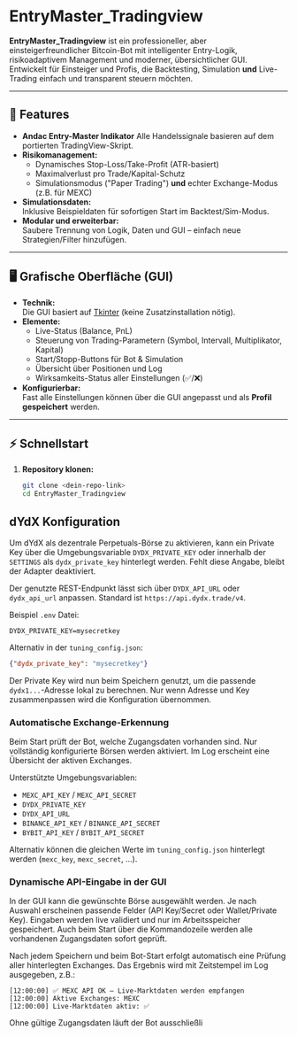 # EntryMaster_Tradingview

**EntryMaster_Tradingview** ist ein professioneller, aber einsteigerfreundlicher Bitcoin-Bot mit intelligenter Entry-Logik, risikoadaptivem Management und moderner, übersichtlicher GUI.  
Entwickelt für Einsteiger und Profis, die Backtesting, Simulation **und** Live-Trading einfach und transparent steuern möchten.

---

## 🚀 **Features**

- **Andac Entry-Master Indikator**
  Alle Handelssignale basieren auf dem portierten TradingView-Skript.
- **Risikomanagement:**  
  - Dynamisches Stop-Loss/Take-Profit (ATR-basiert)
  - Maximalverlust pro Trade/Kapital-Schutz
  - Simulationsmodus ("Paper Trading") **und** echter Exchange-Modus (z.B. für MEXC)
- **Simulationsdaten:**  
  Inklusive Beispieldaten für sofortigen Start im Backtest/Sim-Modus.
- **Modular und erweiterbar:**  
  Saubere Trennung von Logik, Daten und GUI – einfach neue Strategien/Filter hinzufügen.

---

## 🖥️ **Grafische Oberfläche (GUI)**

- **Technik:**  
  Die GUI basiert auf [Tkinter](https://docs.python.org/3/library/tkinter.html) (keine Zusatzinstallation nötig).
- **Elemente:**
  - Live-Status (Balance, PnL)
  - Steuerung von Trading-Parametern (Symbol, Intervall, Multiplikator, Kapital)
  - Start/Stopp-Buttons für Bot & Simulation
  - Übersicht über Positionen und Log
  - Wirksamkeits-Status aller Einstellungen (✅/❌)
- **Konfigurierbar:**  
  Fast alle Einstellungen können über die GUI angepasst und als **Profil gespeichert** werden.

---

## ⚡ **Schnellstart**

1. **Repository klonen:**
   ```bash
   git clone <dein-repo-link>
   cd EntryMaster_Tradingview


## dYdX Konfiguration

Um dYdX als dezentrale Perpetuals-Börse zu aktivieren, kann ein Private Key über die Umgebungsvariable `DYDX_PRIVATE_KEY` oder innerhalb der `SETTINGS` als `dydx_private_key` hinterlegt werden. Fehlt diese Angabe, bleibt der Adapter deaktiviert.

Der genutzte REST-Endpunkt lässt sich über `DYDX_API_URL` oder `dydx_api_url` anpassen. Standard ist `https://api.dydx.trade/v4`.

Beispiel `.env` Datei:
```env
DYDX_PRIVATE_KEY=mysecretkey
```

Alternativ in der `tuning_config.json`:
```json
{"dydx_private_key": "mysecretkey"}
```

Der Private Key wird nun beim Speichern genutzt, um die passende
`dydx1...`-Adresse lokal zu berechnen. Nur wenn Adresse und Key zusammenpassen
wird die Konfiguration übernommen.

### Automatische Exchange-Erkennung

Beim Start prüft der Bot, welche Zugangsdaten vorhanden sind. Nur vollständig konfigurierte Börsen werden aktiviert. Im Log erscheint eine Übersicht der aktiven Exchanges.

Unterstützte Umgebungsvariablen:

- `MEXC_API_KEY` / `MEXC_API_SECRET`
- `DYDX_PRIVATE_KEY`
- `DYDX_API_URL`
- `BINANCE_API_KEY` / `BINANCE_API_SECRET`
- `BYBIT_API_KEY` / `BYBIT_API_SECRET`

Alternativ können die gleichen Werte im `tuning_config.json` hinterlegt werden (`mexc_key`, `mexc_secret`, ...).

### Dynamische API-Eingabe in der GUI

In der GUI kann die gewünschte Börse ausgewählt werden. Je nach Auswahl erscheinen passende Felder (API Key/Secret oder Wallet/Private Key). Eingaben werden live validiert und nur im Arbeitsspeicher gespeichert. Auch beim Start über die Kommandozeile werden alle vorhandenen Zugangsdaten sofort geprüft.

Nach jedem Speichern und beim Bot-Start erfolgt automatisch eine Prüfung aller hinterlegten Exchanges. Das Ergebnis wird mit Zeitstempel im Log ausgegeben, z.B.:

```
[12:00:00] ✅ MEXC API OK – Live-Marktdaten werden empfangen
[12:00:00] Aktive Exchanges: MEXC
[12:00:00] Live-Marktdaten aktiv: ✅
```

Ohne gültige Zugangsdaten läuft der Bot ausschließli
